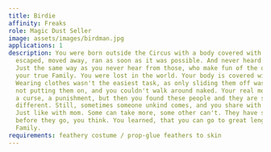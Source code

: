 ```yaml
---
title: Birdie
affinity: Freaks
role: Magic Dust Seller
image: assets/images/birdman.jpg
applications: 1
description: You were born outside the Circus with a body covered with feathers. You
  escaped, moved away, ran as soon as it was possible. And never heard from your parents.
  Just the same way as you never hear from those, who make fun of the other freaks,
  your true Family. You were lost in the world. Your body is covered with feathers.
  Wearing clothes wasn't the easiest task, as only sliding them off was straight forward,
  not putting them on, and you couldn't walk around naked. Your real mom called you
  a curse, a punishment, but then you found these people and they are something totally
  different. Still, sometimes someone unkind comes, and you share with them some magic.
  Just like with mom. Some can take more, some other can't. They have sweet dreams
  before they go, you think. You learned, that you can go to great lengths for the
  Family.
requirements: feathery costume / prop-glue feathers to skin
---
```


